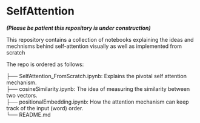 # SelfAttention

***(Please be patient this repository is under construction)***

This repository contains a collection of notebooks explaining the ideas and mechnisms behind self-attention visually as well as implemented from scratch

The repo is ordered as follows:

├── SelfAttention_FromScratch.ipynb: Explains the pivotal self attention mechanism.  
├── cosineSimilarity.ipynb: The idea of measuring the similarity between two vectors.  
├── positionalEmbedding.ipynb: How the attention mechanism can keep track of the input (word) order.  
└── README.md  

